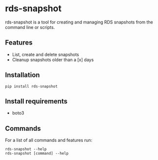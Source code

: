 # rds-snapshot
rds-snapshot is a tool for creating and managing RDS snapshots from the command line or scripts.

## Features

*   List, create and delete snapshots
*   Cleanup snapshots older than a [x] days

## Installation

    pip install rds-snapshot

## Install requirements
*   boto3

## Commands
For a list of all commands and features run:

    rds-snapshot --help
    rds-snapshot [command] --help